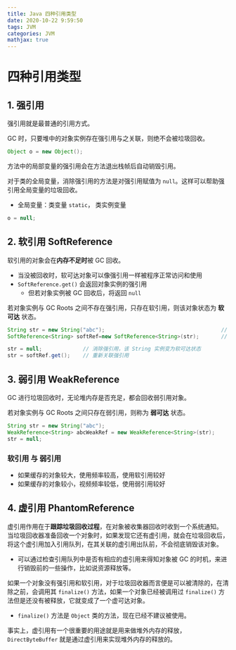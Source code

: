 ```yaml
---
title: Java 四种引用类型
date: 2020-10-22 9:59:50
tags: JVM
categories: JVM
mathjax: true
---
```


# 四种引用类型

## 1. 强引用

强引用就是最普通的引用方式。

GC 时，只要堆中的对象实例存在强引用与之关联，则绝不会被垃圾回收。

```java
Object o = new Object();
```

方法中的局部变量的强引用会在方法退出栈帧后自动销毁引用。

对于类的全局变量，消除强引用的方法是对强引用赋值为 `null`。这样可以帮助强引用全局变量的垃圾回收。
- 全局变量：类变量 `static`， 类实例变量

```java
o = null;
```

## 2. 软引用 SoftReference

软引用的对象会在**内存不足时**被 GC 回收。
- 当没被回收时，软可达对象可以像强引用一样被程序正常访问和使用
- `SoftReference.get()` 会返回对象实例的强引用
    - 但若对象实例被 GC 回收后，将返回 `null`

若对象实例与 GC Roots 之间不存在强引用，只存在软引用，则该对象状态为 **软可达** 状态。

```java
String str = new String("abc");                                     // 强引用
SoftReference<String> softRef=new SoftReference<String>(str);       // 软引用

str = null;             // 消除强引用，该 String 实例变为软可达状态
str = softRef.get();    // 重新关联强引用
```

## 3. 弱引用 WeakReference

GC 进行垃圾回收时，无论堆内存是否充足，都会回收弱引用对象。

若对象实例与 GC Roots 之间只存在弱引用，则称为 **弱可达** 状态。

```java
String str = new String("abc");    
WeakReference<String> abcWeakRef = new WeakReference<String>(str);
str = null;
```

### 软引用 与 弱引用

- 如果缓存的对象较大，使用频率较高，使用软引用较好
- 如果缓存的对象较小，视频频率较低，使用弱引用较好

## 4. 虚引用 PhantomReference

虚引用作用在于**跟踪垃圾回收过程**，在对象被收集器回收时收到一个系统通知。 当垃圾回收器准备回收一个对象时，如果发现它还有虚引用，就会在垃圾回收后，将这个虚引用加入引用队列，在其关联的虚引用出队前，不会彻底销毁该对象。 
- 可以通过检查引用队列中是否有相应的虚引用来得知对象被 GC 的时机，来进行销毁前的一些操作，比如说资源释放等。

如果一个对象没有强引用和软引用，对于垃圾回收器而言便是可以被清除的，在清除之前，会调用其 `finalize()` 方法，如果一个对象已经被调用过 `finalize()` 方法但是还没有被释放，它就变成了一个虚可达对象。
-  `finalize()` 方法是 `Object` 类的方法，现在已经不建议被使用。

事实上，虚引用有一个很重要的用途就是用来做堆外内存的释放，`DirectByteBuffer` 就是通过虚引用来实现堆外内存的释放的。











